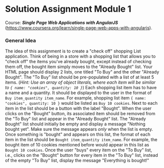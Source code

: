 Solution Assignment Module 1 
============================

Course: ***Single Page Web Applications with AngularJS*** (https://www.coursera.org/learn/single-page-web-apps-with-angularjs).


### General Idea
The idea of this assignment is to create a "check off" shopping List application.
Think of being in a store with a shopping list that allows you to "check off" the items you've already bought, except instead of checking them off, the bought item simply moves to the "Already Bought" list.
Your HTML page should display 2 lists, one titled "To Buy" and the other "Already Bought".
The "To Buy" list should be pre-populated with a list of at least 5 items. (*Hint: Use an array of object literals, where each item will be similar to `{ name: "cookies", quantity: 10 }`*) 
Each shopping list item has to have a name and a quantity. It should be displayed to the user in the format of `Buy item_quantity item_name`. For example, shopping list item `{ name: "cookies", quantity: 10 }` would be listed as `Buy 10 cookies`.
Next to each item in the list should be a button with the label "Bought". When the user clicks on the "Bought" button, its associated item should be removed from the "To Buy" list and appear in the "Already Bought" list.
The "Already Bought" list should initially be empty and display a message "Nothing bought yet". Make sure the message appears *only* when the list is empty. Once something is "bought" and appears on this list, the format of each item in the list should be `Bought item_quantity item_name`. For example, the bought item of 10 cookies mentioned before would appear in this list as `Bought 10 cookies`.
Once the user "buys" every item on the "To Buy" list, i.e., clicks on the "Bought" button for every item in the "To Buy" list, instead of the empty "To Buy" list, display the message "Everything is bought!"

